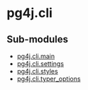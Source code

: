 # pg4j.cli

Sub-modules
-----------
* [pg4j.cli.main](main/)
* [pg4j.cli.settings](settings/)
* [pg4j.cli.styles](styles/)
* [pg4j.cli.typer_options](typer_options/)
